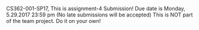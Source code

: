 CS362-001-SP17, This is assignment-4 Submission! 
Due date is Monday, 5.29.2017 23:59 pm (No late submissions will be accepted)
This is NOT part of the team project. Do it on your own!
